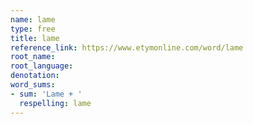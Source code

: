 ```yaml
---
name: lame
type: free
title: lame
reference_link: https://www.etymonline.com/word/lame
root_name: 
root_language: 
denotation: 
word_sums:
- sum: 'Lame + '
  respelling: lame
---
```

